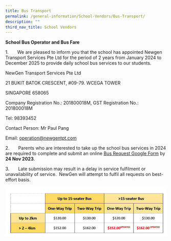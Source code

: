 ```yaml
---
title: Bus Transport
permalink: /general-information/School-Vendors/Bus-Transport/
description: ""
third_nav_title: School Vendors
---
```

**School Bus Operator and Bus Fare**

1.&nbsp;&nbsp;&nbsp;&nbsp;&nbsp;&nbsp; We are pleased to inform you that the school has appointed Newgen Transport Services Pte Ltd for the period of 2 years from January 2024 to December 2025 to provide daily school bus services to our students.

NewGen Transport Services Pte Ltd

21 BUKIT BATOK CRESCENT, #09-79. WCEGA TOWER

SINGAPORE 658065

Company Registration No.: 201800018M, GST Registration No.: 201800018M

Tel: 98393452

Contact Person: Mr Paul Pang

Email: [operation@newgentpt.com](mailto:operation@newgentpt.com)

2.&nbsp;&nbsp;&nbsp;&nbsp;&nbsp;&nbsp; Parents who are interested to take up the school bus services in 2024 are required to complete and submit an online [Bus Request Google Form](https://forms.gle/sMQpnybDTnLuwQA39)  by **24 Nov 2023**.

3.&nbsp;&nbsp;&nbsp;&nbsp;&nbsp;&nbsp; Late submission may result in a delay in service fulfilment or unavailability of service.&nbsp; NewGen will attempt to fulfil all requests on best-effort basis.

![](/images/bus%20fare%20updated.jpg)